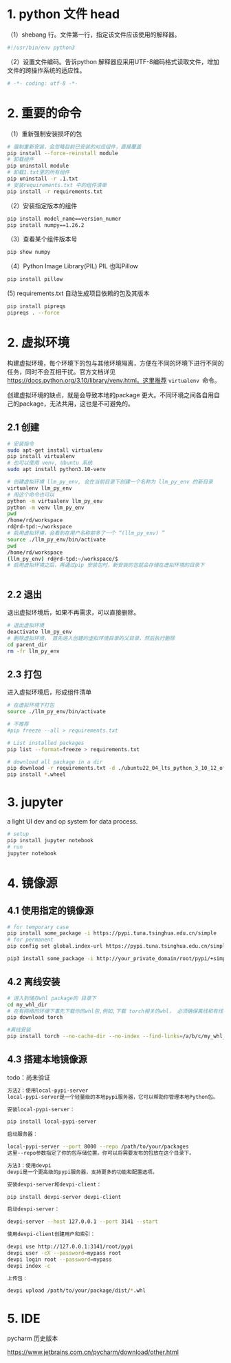 # 1. python 文件 head

（1）shebang 行。文件第一行，指定该文件应该使用的解释器。

```python
#!/usr/bin/env python3
```

（2）设置文件编码。告诉python 解释器应采用UTF-8编码格式读取文件，增加文件的跨操作系统的适应性。

```python
# -*- coding: utf-8 -*-
```



# 2. 重要的命令

（1）重新强制安装损坏的包

```sh
# 强制重新安装，会忽略目前已安装的对应组件，直接覆盖
pip install --force-reinstall module
# 卸载组件
pip uninstall module
# 卸载1.txt里的所有组件
pip uninstall -r .1.txt
# 安装requirements.txt 中的组件清单
pip install -r requirements.txt
```

（2）安装指定版本的组件

```sh
pip install model_name==version_numer
pip install numpy==1.26.2
```

（3）查看某个组件版本号

```sh
pip show numpy
```
（4）Python Image Library(PIL)
PIL 也叫Pillow
```sh
pip install pillow
```

 (5) requirements.txt
 自动生成项目依赖的包及其版本

 ```sh
 pip install pipreqs
 pipreqs . --force
 ```
# 2. 虚拟环境

构建虚拟环境，每个环境下的包与其他环境隔离，方便在不同的环境下进行不同的任务，同时不会互相干扰。官方文档详见 https://docs.python.org/3.10/library/venv.html。这里推荐 `virtualenv `命令。

创建虚拟环境的缺点，就是会导致本地的package 更大。不同环境之间各自用自己的package，无法共用，这也是不可避免的。

## 2.1 创建

```sh
# 安装指令
sudo apt-get install virtualenv
pip install virtualenv
# 也可以使用 venv, Ubuntu 系统
sudo apt install python3.10-venv

# 创建虚拟环境 llm_py_env, 会在当前目录下创建一个名称为 llm_py_env 的新目录
virtualenv llm_py_env
# 用这个命令也可以
python -m virtualenv llm_py_env
python -m venv llm_py_env
pwd
/home/rd/workspace
rd@rd-tpd:~/workspace
# 启用虚拟环境，会看到在用户名称前多了一个 “(llm_py_env) ”
source ./llm_py_env/bin/activate
pwd
/home/rd/workspace
(llm_py_env) rd@rd-tpd:~/workspace/$
# 启用虚拟环境之后，再通过pip 安装包时，新安装的包就会存储在虚拟环境的目录下



```

## 2.2 退出

退出虚拟环境后，如果不再需求，可以直接删除。

```sh
# 退出虚拟环境
deactivate llm_py_env
# 删除虚拟环境， 首先进入创建的虚拟环境目录的父目录，然后执行删除
cd parent_dir
rm -fr llm_py_env
```



## 2.3 打包

进入虚拟环境后，形成组件清单

```sh
# 在虚拟环境下打包
source ./llm_py_env/bin/activate

# 不推荐
#pip freeze --all > requirements.txt

# List installed packages
pip list --format=freeze > requirements.txt 

# download all package in a dir
pip download -r requirements.txt -d ./ubuntu22_04_lts_python_3_10_12_offline_package
pip install *.wheel
```

# 3. jupyter

a light UI dev and op system for data process.

```sh
# setup
pip install jupyter notebook
# run
jupyter notebook
```

# 4. 镜像源

## 4.1 使用指定的镜像源

```sh
# for temporary case
pip install some_package -i https://pypi.tuna.tsinghua.edu.cn/simple
# for permanent
pip config set global.index-url https://pypi.tuna.tsinghua.edu.cn/simple

pip3 install some_package -i http://your_private_domain/root/pypi/+simple --trusted-host your_private_domain
```

## 4.2 离线安装

```sh
# 进入到储存whl package的 目录下
cd my_whl_dir
# 在有网络的环境下事先下载你的whl包,例如,下载 torch相关的whl， 必须确保离线和有线环境下的python pip版本号完全一致
pip download torch

#离线安装
pip install torch --no-cache-dir --no-index --find-links=/a/b/c/my_whl_dir
```



## 4.3 搭建本地镜像源

todo：尚未验证

```sh
方法2：使用local-pypi-server
local-pypi-server是一个轻量级的本地pypi服务器，它可以帮助你管理本地Python包。

安装local-pypi-server：

pip install local-pypi-server

启动服务器：

local-pypi-server --port 8000 --repo /path/to/your/packages
这里--repo参数指定了你的包存储位置。你可以将需要发布的包放在这个目录下。

方法3：使用devpi
devpi是一个更高级的pypi服务器，支持更多的功能和配置选项。

安装devpi-server和devpi-client：

pip install devpi-server devpi-client

启动devpi-server：

devpi-server --host 127.0.0.1 --port 3141 --start

使用devpi-client创建用户和索引：

devpi use http://127.0.0.1:3141/root/pypi
devpi user -cX --password=mypass root
devpi login root --password=mypass
devpi index -c

上传包：

devpi upload /path/to/your/package/dist/*.whl

```

# 5. IDE

pycharm 历史版本

https://www.jetbrains.com.cn/pycharm/download/other.html
